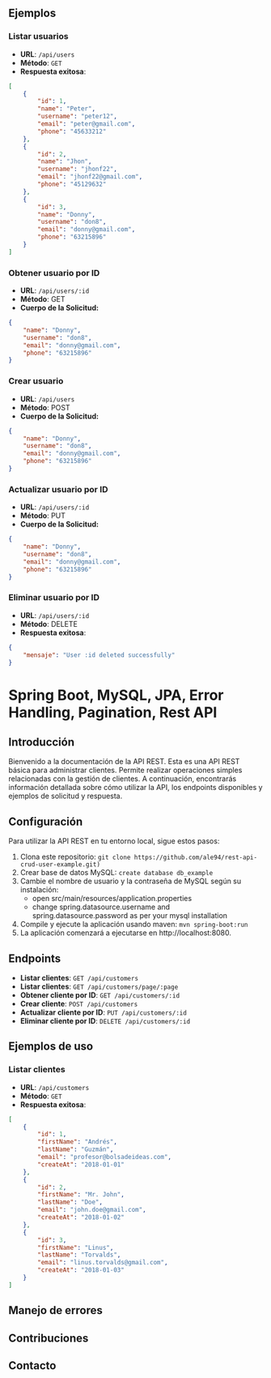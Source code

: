 ## Ejemplos

### Listar usuarios

- **URL**: `/api/users`
- **Método**: `GET`
- **Respuesta exitosa**:

```json
[
    {
        "id": 1,
        "name": "Peter",
        "username": "peter12",
        "email": "peter@gmail.com",
        "phone": "45633212"
    },
    {
        "id": 2,
        "name": "Jhon",
        "username": "jhonf22",
        "email": "jhonf22@gmail.com",
        "phone": "45129632"
    },
    {
        "id": 3,
        "name": "Donny",
        "username": "don8",
        "email": "donny@gmail.com",
        "phone": "63215896"
    }
]
```

### Obtener usuario por ID

- **URL**: `/api/users/:id`
- **Método**: GET
- **Cuerpo de la Solicitud:**

```json
{
    "name": "Donny",
    "username": "don8",
    "email": "donny@gmail.com",
    "phone": "63215896"
}
```

### Crear usuario

- **URL**: `/api/users`
- **Método**: POST
- **Cuerpo de la Solicitud:**

```json
{
    "name": "Donny",
    "username": "don8",
    "email": "donny@gmail.com",
    "phone": "63215896"
}
```

### Actualizar usuario por ID

- **URL**: `/api/users/:id`
- **Método**: PUT
- **Cuerpo de la Solicitud:**

```json
{
    "name": "Donny",
    "username": "don8",
    "email": "donny@gmail.com",
    "phone": "63215896"
}
```

### Eliminar usuario por ID

- **URL**: `/api/users/:id`
- **Método**: DELETE
- **Respuesta exitosa**:

```json
{
    "mensaje": "User :id deleted successfully"
}
```

# Spring Boot, MySQL, JPA, Error Handling, Pagination, Rest API

## Introducción
Bienvenido a la documentación de la API REST. Esta es una API REST básica para administrar clientes. Permite realizar operaciones simples relacionadas con la gestión de clientes. A continuación, encontrarás información detallada sobre cómo utilizar la API, los endpoints disponibles y ejemplos de solicitud y respuesta.

## Configuración
Para utilizar la API REST en tu entorno local, sigue estos pasos:

1. Clona este repositorio: `git clone https://github.com/ale94/rest-api-crud-user-example.git)`
2. Crear base de datos MySQL: `create database db_example`
3. Cambie el nombre de usuario y la contraseña de MySQL según su instalación:
    - open src/main/resources/application.properties
    - change spring.datasource.username and spring.datasource.password as per your mysql installation
4. Compile y ejecute la aplicación usando maven: `mvn spring-boot:run`
5. La aplicación comenzará a ejecutarse en http://localhost:8080.

## Endpoints
- **Listar clientes**: `GET /api/customers`
- **Listar clientes**: `GET /api/customers/page/:page`
- **Obtener cliente por ID**: `GET /api/customers/:id`
- **Crear cliente**: `POST /api/customers`
- **Actualizar cliente por ID**: `PUT /api/customers/:id`
- **Eliminar cliente por ID**: `DELETE /api/customers/:id`
    
## Ejemplos de uso
### Listar clientes

- **URL**: `/api/customers`
- **Método**: `GET`
- **Respuesta exitosa**:

```json
[
    {
        "id": 1,
        "firstName": "Andrés",
        "lastName": "Guzmán",
        "email": "profesor@bolsadeideas.com",
        "createAt": "2018-01-01"
    },
    {
        "id": 2,
        "firstName": "Mr. John",
        "lastName": "Doe",
        "email": "john.doe@gmail.com",
        "createAt": "2018-01-02"
    },
    {
        "id": 3,
        "firstName": "Linus",
        "lastName": "Torvalds",
        "email": "linus.torvalds@gmail.com",
        "createAt": "2018-01-03"
    }
]
```
## Manejo de errores
## Contribuciones
## Contacto

